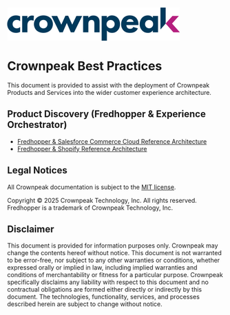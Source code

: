 <a href="http://www.crownpeak.com" target="_blank">![Crownpeak Logo](../images/logo/crownpeak-logo.png "Crownpeak Logo")</a>

# Crownpeak Best Practices
This document is provided to assist with the deployment of Crownpeak Products and Services into the wider customer experience architecture.

## Product Discovery (Fredhopper & Experience Orchestrator)
 * [Fredhopper & Salesforce Commerce Cloud Reference Architecture](./fhr-salesforce-commerce-cloud/README.md)
 * [Fredhopper & Shopify Reference Architecture](./fhr-shopify-app/README.md)


##  Legal Notices
All Crownpeak documentation is subject to the [MIT license](https://github.com/Crownpeak/fhr-client-proxy?tab=MIT-1-ov-file).

Copyright © 2025 Crownpeak Technology, Inc. All rights reserved. Fredhopper is a trademark of Crownpeak Technology, Inc.

## Disclaimer
This document is provided for information purposes only. Crownpeak may change the contents hereof without notice. This document is not warranted to be error-free, nor subject to any other warranties or conditions, whether expressed orally or implied in law, including implied warranties and conditions of merchantability or fitness for a particular purpose. Crownpeak specifically disclaims any liability with respect to this document and no contractual obligations are formed either directly or indirectly by this document. The technologies, functionality, services, and processes described herein are subject to change without notice.
